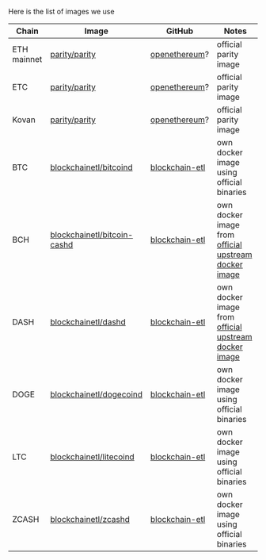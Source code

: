Here is the list of images we use

| Chain | Image |GitHub| Notes|
|-------|-------|------|------|
| ETH mainnet |[parity/parity](https://hub.docker.com/r/parity/parity)|[openethereum](https://github.com/openethereum/openethereum/tree/master/scripts/docker/hub)?|official parity image|
| ETC |[parity/parity](https://hub.docker.com/r/parity/parity)|[openethereum](https://github.com/openethereum/openethereum/tree/master/scripts/docker/hub)?|official parity image|
| Kovan |[parity/parity](https://hub.docker.com/r/parity/parity)|[openethereum](https://github.com/openethereum/openethereum/tree/master/scripts/docker/hub)?|official parity image|
| BTC |[blockchainetl/bitcoind](https://hub.docker.com/r/blockchainetl/bitcoind)|[blockchain-etl](https://github.com/blockchain-etl/docker-bitcoind/tree/minimal)|own docker image using official binaries|
| BCH |[blockchainetl/bitcoin-cashd](https://hub.docker.com/r/blockchainetl/bitcoin-cashd)|[blockchain-etl](https://github.com/blockchain-etl/docker-bitcoin-cashd/)|own docker image from [official upstream docker image](https://github.com/zquestz/docker-bitcoin)|
| DASH |[blockchainetl/dashd](https://hub.docker.com/r/blockchainetl/dashd)|[blockchain-etl](https://github.com/blockchain-etl/docker-dashd)|own docker image from [official upstream docker image](https://hub.docker.com/r/dashpay/dashd/)|
| DOGE |[blockchainetl/dogecoind](https://hub.docker.com/r/blockchainetl/dogecoind)|[blockchain-etl](https://github.com/blockchain-etl/docker-dogecoind)|own docker image using official binaries|
| LTC |[blockchainetl/litecoind](https://hub.docker.com/r/blockchainetl/litecoind)|[blockchain-etl](https://github.com/blockchain-etl/docker-litecoind)|own docker image using official binaries|
| ZCASH |[blockchainetl/zcashd](https://hub.docker.com/r/blockchainetl/zcashd)|[blockchain-etl](https://github.com/blockchain-etl/docker-zcashd)|own docker image using official binaries|

